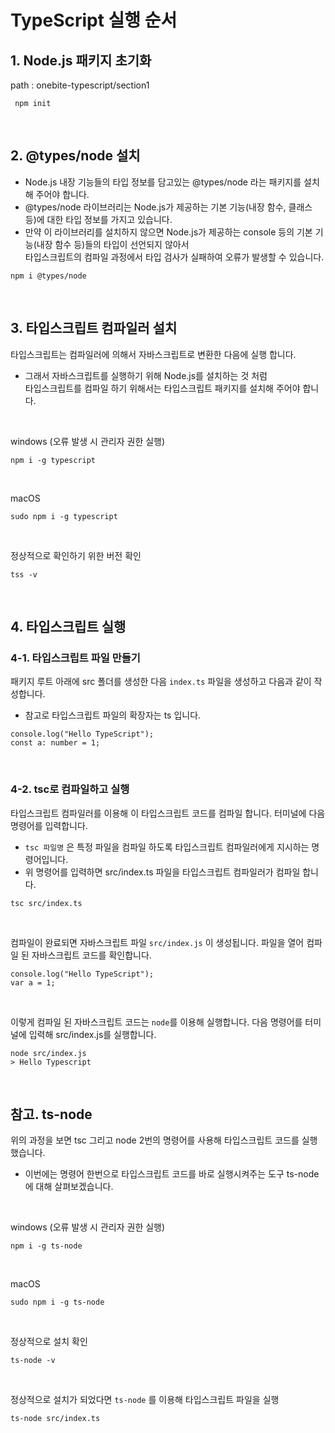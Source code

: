 # TypeScript 실행 순서

## 1. Node.js 패키지 초기화

path : onebite-typescript/section1

```
 npm init
```

<br>

## 2. @types/node 설치

-   Node.js 내장 기능들의 타입 정보를 담고있는 @types/node 라는 패키지를 설치해 주어야 합니다.
-   @types/node 라이브러리는 Node.js가 제공하는 기본 기능(내장 함수, 클래스 등)에 대한 타입 정보를 가지고 있습니다.
-   만약 이 라이브러리를 설치하지 않으면 Node.js가 제공하는 console 등의 기본 기능(내장 함수 등)들의 타입이 선언되지 않아서 <br> 타입스크립트의 컴파일 과정에서 타입 검사가 실패하여 오류가 발생할 수 있습니다.

```
npm i @types/node
```

<br>

## 3. 타입스크립트 컴파일러 설치

타입스크립트는 컴파일러에 의해서 자바스크립트로 변환한 다음에 실행 합니다.

-   그래서 자바스크립트를 실행하기 위해 Node.js를 설치하는 것 처럼 <br> 타입스크립트를 컴파일 하기 위해서는 타입스크립트 패키지를 설치해 주어야 합니다.

<br>

windows (오류 발생 시 관리자 권한 실행)

```
npm i -g typescript
```

<br>

macOS

```
sudo npm i -g typescript
```

<br>

정상적으로 확인하기 위한 버전 확인

```
tss -v
```

<br>

## 4. 타입스크립트 실행

### 4-1. 타입스크립트 파일 만들기

패키지 루트 아래에 src 폴더를 생성한 다음 `index.ts` 파일을 생성하고 다음과 같이 작성합니다.

-   참고로 타입스크립트 파일의 확장자는 ts 입니다.

```
console.log("Hello TypeScript");
const a: number = 1;
```

<br>

### 4-2. tsc로 컴파일하고 실행

타입스크립트 컴파일러를 이용해 이 타입스크립트 코드를 컴파일 합니다. 터미널에 다음 명령어를 입력합니다.

-   `tsc 파일명` 은 특정 파일을 컴파일 하도록 타입스크립트 컴파일러에게 지시하는 명령어입니다.
-   위 명령어를 입력하면 src/index.ts 파일을 타입스크립트 컴파일러가 컴파일 합니다.

```
tsc src/index.ts
```

<br>

컴파일이 완료되면 자바스크립트 파일 `src/index.js` 이 생성됩니다. 파일을 열어 컴파일 된 자바스크립트 코드를 확인합니다.

```
console.log("Hello TypeScript");
var a = 1;
```

<br>

이렇게 컴파일 된 자바스크립트 코드는 `node`를 이용해 실행합니다. 다음 명령어를 터미널에 입력해 src/index.js를 실행합니다.

```
node src/index.js
> Hello Typescript
```

<br>

## 참고. ts-node

위의 과정을 보면 tsc 그리고 node 2번의 명령어를 사용해 타입스크립트 코드를 실행 했습니다.

-   이번에는 명령어 한번으로 타입스크립트 코드를 바로 실행시켜주는 도구 ts-node에 대해 살펴보겠습니다.

<br>

windows (오류 발생 시 관리자 권한 실행)

```
npm i -g ts-node
```

<br>

macOS

```
sudo npm i -g ts-node
```

<br>

정상적으로 설치 확인

```
ts-node -v
```

<br>

정상적으로 설치가 되었다면 `ts-node` 를 이용해 타입스크립트 파일을 실행

```
ts-node src/index.ts
```
